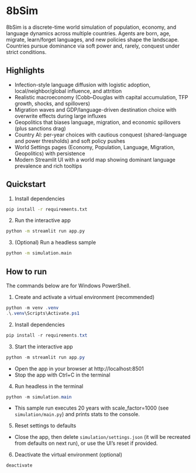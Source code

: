 # 8bSim

8bSim is a discrete-time world simulation of population, economy, and language dynamics across multiple countries. Agents are born, age, migrate, learn/forget languages, and new policies shape the landscape. Countries pursue dominance via soft power and, rarely, conquest under strict conditions.

## Highlights

- Infection-style language diffusion with logistic adoption, local/neighbor/global influence, and attrition
- Realistic macroeconomy (Cobb–Douglas with capital accumulation, TFP growth, shocks, and spillovers)
- Migration waves and GDP/language-driven destination choice with overwrite effects during large influxes
- Geopolitics that biases language, migration, and economic spillovers (plus sanctions drag)
- Country AI: per-year choices with cautious conquest (shared-language and power thresholds) and soft policy pushes
- World Settings pages (Economy, Population, Language, Migration, Geopolitics) with persistence
- Modern Streamlit UI with a world map showing dominant language prevalence and rich tooltips

## Quickstart

1) Install dependencies

```bash
pip install -r requirements.txt
```

2) Run the interactive app

```bash
python -m streamlit run app.py
```

3) (Optional) Run a headless sample

```bash
python -m simulation.main
```

## How to run

The commands below are for Windows PowerShell.

1) Create and activate a virtual environment (recommended)

```powershell
python -m venv .venv
.\.venv\Scripts\Activate.ps1
```

2) Install dependencies

```powershell
pip install -r requirements.txt
```

3) Start the interactive app

```powershell
python -m streamlit run app.py
```

- Open the app in your browser at http://localhost:8501
- Stop the app with Ctrl+C in the terminal

4) Run headless in the terminal

```powershell
python -m simulation.main
```

- This sample run executes 20 years with scale_factor=1000 (see `simulation/main.py`) and prints stats to the console.

5) Reset settings to defaults

- Close the app, then delete `simulation/settings.json` (it will be recreated from defaults on next run), or use the UI’s reset if provided.

6) Deactivate the virtual environment (optional)

```powershell
deactivate
```
